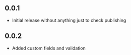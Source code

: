 ## 0.0.1

* Initial release without anything just to check publishing

## 0.0.2

* Added custom fields and validation